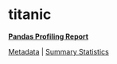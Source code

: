 # titanic

[**Pandas Profiling Report**](https://epistasislab.github.io/pmlb/profile/titanic.html)

[Metadata](metadata.yaml) | [Summary Statistics](summary_stats.tsv)

